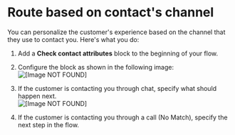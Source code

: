 # Route based on contact's channel<a name="use-channel-contact-attribute"></a>

You can personalize the customer's experience based on the channel that they use to contact you\. Here's what you do: 

1. Add a **Check contact attributes** block to the beginning of your flow\.

1. Configure the block as shown in the following image:  
![\[Image NOT FOUND\]](http://docs.aws.amazon.com/connect/latest/adminguide/images/channel-attribute.png)

1. If the customer is contacting you through chat, specify what should happen next\.  
![\[Image NOT FOUND\]](http://docs.aws.amazon.com/connect/latest/adminguide/images/channel-attribute-flow.png)

1. If the customer is contacting you through a call \(No Match\), specify the next step in the flow\. 